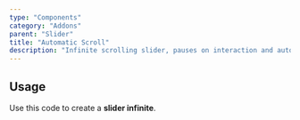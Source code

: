 ```yaml
---
type: "Components"
category: "Addons"
parent: "Slider"
title: "Automatic Scroll"
description: "Infinite scrolling slider, pauses on interaction and automatic disable if not needed."
---
```


## Usage

Use this code to create a **slider infinite**.

<demo>
  <demoinline src="vanilla/components/addons/slider/automaticscroll">
  </demoinline>
</demo>
